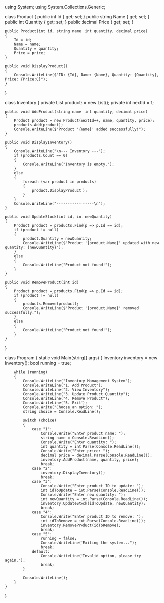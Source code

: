 using System;
using System.Collections.Generic;

class Product
{
    public int Id { get; set; }
    public string Name { get; set; }
    public int Quantity { get; set; }
    public decimal Price { get; set; }

    public Product(int id, string name, int quantity, decimal price)
    {
        Id = id;
        Name = name;
        Quantity = quantity;
        Price = price;
    }

    public void DisplayProduct()
    {
        Console.WriteLine($"ID: {Id}, Name: {Name}, Quantity: {Quantity}, Price: {Price:C}");
    }
}

class Inventory
{
    private List<Product> products = new List<Product>();
    private int nextId = 1;

    public void AddProduct(string name, int quantity, decimal price)
    {
        Product product = new Product(nextId++, name, quantity, price);
        products.Add(product);
        Console.WriteLine($"Product '{name}' added successfully!");
    }

    public void DisplayInventory()
    {
        Console.WriteLine("\n--- Inventory ---");
        if (products.Count == 0)
        {
            Console.WriteLine("Inventory is empty.");
        }
        else
        {
            foreach (var product in products)
            {
                product.DisplayProduct();
            }
        }
        Console.WriteLine("-----------------\n");
    }

    public void UpdateStock(int id, int newQuantity)
    {
        Product product = products.Find(p => p.Id == id);
        if (product != null)
        {
            product.Quantity = newQuantity;
            Console.WriteLine($"Product '{product.Name}' updated with new quantity: {newQuantity}");
        }
        else
        {
            Console.WriteLine("Product not found!");
        }
    }

    public void RemoveProduct(int id)
    {
        Product product = products.Find(p => p.Id == id);
        if (product != null)
        {
            products.Remove(product);
            Console.WriteLine($"Product '{product.Name}' removed successfully.");
        }
        else
        {
            Console.WriteLine("Product not found!");
        }
    }
}

class Program
{
    static void Main(string[] args)
    {
        Inventory inventory = new Inventory();
        bool running = true;

        while (running)
        {
            Console.WriteLine("Inventory Management System");
            Console.WriteLine("1. Add Product");
            Console.WriteLine("2. View Inventory");
            Console.WriteLine("3. Update Product Quantity");
            Console.WriteLine("4. Remove Product");
            Console.WriteLine("5. Exit");
            Console.Write("Choose an option: ");
            string choice = Console.ReadLine();

            switch (choice)
            {
                case "1":
                    Console.Write("Enter product name: ");
                    string name = Console.ReadLine();
                    Console.Write("Enter quantity: ");
                    int quantity = int.Parse(Console.ReadLine());
                    Console.Write("Enter price: ");
                    decimal price = decimal.Parse(Console.ReadLine());
                    inventory.AddProduct(name, quantity, price);
                    break;
                case "2":
                    inventory.DisplayInventory();
                    break;
                case "3":
                    Console.Write("Enter product ID to update: ");
                    int idToUpdate = int.Parse(Console.ReadLine());
                    Console.Write("Enter new quantity: ");
                    int newQuantity = int.Parse(Console.ReadLine());
                    inventory.UpdateStock(idToUpdate, newQuantity);
                    break;
                case "4":
                    Console.Write("Enter product ID to remove: ");
                    int idToRemove = int.Parse(Console.ReadLine());
                    inventory.RemoveProduct(idToRemove);
                    break;
                case "5":
                    running = false;
                    Console.WriteLine("Exiting the system...");
                    break;
                default:
                    Console.WriteLine("Invalid option, please try again.");
                    break;
            }

            Console.WriteLine();
        }
    }
}
